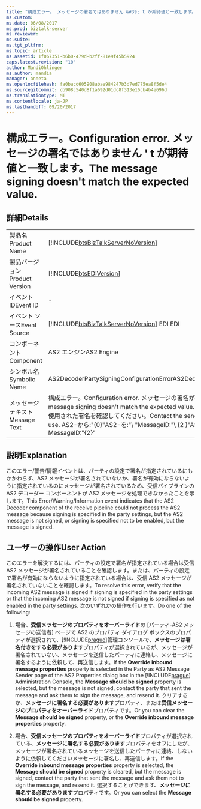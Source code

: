 ```yaml
---
title: "構成エラー。 メッセージの署名ではありません &#39; t が期待値と一致します。 | Microsoft Docs"
ms.custom: 
ms.date: 06/08/2017
ms.prod: biztalk-server
ms.reviewer: 
ms.suite: 
ms.tgt_pltfrm: 
ms.topic: article
ms.assetid: 1f067351-b6b0-479d-b2ff-81e9f45b5924
caps.latest.revision: "10"
author: MandiOhlinger
ms.author: mandia
manager: anneta
ms.openlocfilehash: fa0bacd605908abae984247b3d7ed775ea8f5de4
ms.sourcegitcommit: cb908c540d8f1a692d01dc8f313e16cb4b4e696d
ms.translationtype: MT
ms.contentlocale: ja-JP
ms.lasthandoff: 09/20/2017
---
```

# <a name="configuration-error-the-message-signing-doesn39t-match-the-expected-value"></a><span data-ttu-id="684b5-104">構成エラー。</span><span class="sxs-lookup"><span data-stu-id="684b5-104">Configuration error.</span></span> <span data-ttu-id="684b5-105">メッセージの署名ではありません &#39; t が期待値と一致します。</span><span class="sxs-lookup"><span data-stu-id="684b5-105">The message signing doesn&#39;t match the expected value.</span></span>
## <a name="details"></a><span data-ttu-id="684b5-106">詳細</span><span class="sxs-lookup"><span data-stu-id="684b5-106">Details</span></span>  
  
|||  
|-|-|  
|<span data-ttu-id="684b5-107">製品名</span><span class="sxs-lookup"><span data-stu-id="684b5-107">Product Name</span></span>|[!INCLUDE[btsBizTalkServerNoVersion](../includes/btsbiztalkservernoversion-md.md)]|  
|<span data-ttu-id="684b5-108">製品バージョン</span><span class="sxs-lookup"><span data-stu-id="684b5-108">Product Version</span></span>|[!INCLUDE[btsEDIVersion](../includes/btsediversion-md.md)]|  
|<span data-ttu-id="684b5-109">イベント ID</span><span class="sxs-lookup"><span data-stu-id="684b5-109">Event ID</span></span>|-|  
|<span data-ttu-id="684b5-110">イベント ソース</span><span class="sxs-lookup"><span data-stu-id="684b5-110">Event Source</span></span>|[!INCLUDE[btsBizTalkServerNoVersion](../includes/btsbiztalkservernoversion-md.md)]<span data-ttu-id="684b5-111"> EDI</span><span class="sxs-lookup"><span data-stu-id="684b5-111"> EDI</span></span>|  
|<span data-ttu-id="684b5-112">コンポーネント</span><span class="sxs-lookup"><span data-stu-id="684b5-112">Component</span></span>|<span data-ttu-id="684b5-113">AS2 エンジン</span><span class="sxs-lookup"><span data-stu-id="684b5-113">AS2 Engine</span></span>|  
|<span data-ttu-id="684b5-114">シンボル名</span><span class="sxs-lookup"><span data-stu-id="684b5-114">Symbolic Name</span></span>|<span data-ttu-id="684b5-115">AS2DecoderPartySigningConfigurationError</span><span class="sxs-lookup"><span data-stu-id="684b5-115">AS2DecoderPartySigningConfigurationError</span></span>|  
|<span data-ttu-id="684b5-116">メッセージ テキスト</span><span class="sxs-lookup"><span data-stu-id="684b5-116">Message Text</span></span>|<span data-ttu-id="684b5-117">構成エラー。</span><span class="sxs-lookup"><span data-stu-id="684b5-117">Configuration error.</span></span> <span data-ttu-id="684b5-118">メッセージの署名が予期された値と一致しません。</span><span class="sxs-lookup"><span data-stu-id="684b5-118">The message signing doesn't match the expected value.</span></span> <span data-ttu-id="684b5-119">送信元パートナーに問い合わせて、使用された署名を確認してください。</span><span class="sxs-lookup"><span data-stu-id="684b5-119">Contact the sending partner and verify signature use.</span></span> <span data-ttu-id="684b5-120">AS2-から:"{0}"AS2-を:"\ "MessageID:"\ {2 \}"</span><span class="sxs-lookup"><span data-stu-id="684b5-120">AS2-From:"{0}" AS2-To:"{1}" MessageID:"{2}"</span></span>|  
  
## <a name="explanation"></a><span data-ttu-id="684b5-121">説明</span><span class="sxs-lookup"><span data-stu-id="684b5-121">Explanation</span></span>  
 <span data-ttu-id="684b5-122">このエラー/警告/情報イベントは、パーティの設定で署名が指定されているにもかかわらず、AS2 メッセージが署名されていないか、署名が有効にならないように指定されているのにメッセージが署名されているため、受信パイプラインの AS2 デコーダー コンポーネントが AS2 メッセージを処理できなかったことを示します。</span><span class="sxs-lookup"><span data-stu-id="684b5-122">This Error/Warning/Information event indicates that the AS2 Decoder component of the receive pipeline could not process the AS2 message because signing is specified in the party settings, but the AS2 message is not signed, or signing is specified not to be enabled, but the message is signed.</span></span>  
  
## <a name="user-action"></a><span data-ttu-id="684b5-123">ユーザーの操作</span><span class="sxs-lookup"><span data-stu-id="684b5-123">User Action</span></span>  
 <span data-ttu-id="684b5-124">このエラーを解決するには、パーティの設定で署名が指定されている場合は受信 AS2 メッセージが署名されていることを確認します。または、パーティの設定で署名が有効にならないように指定されている場合は、受信 AS2 メッセージが署名されていないことを確認します。</span><span class="sxs-lookup"><span data-stu-id="684b5-124">To resolve this error, verify that the incoming AS2 message is signed if signing is specified in the party settings or that the incoming AS2 message is not signed if signing is specified as not enabled in the party settings.</span></span> <span data-ttu-id="684b5-125">次のいずれかの操作を行います。</span><span class="sxs-lookup"><span data-stu-id="684b5-125">Do one of the following:</span></span>  
  
1.  <span data-ttu-id="684b5-126">場合、**受信メッセージのプロパティをオーバーライド**の [パーティ-AS2 メッセージの送信者] ページで AS2 のプロパティ ダイアログ ボックスのプロパティが選択されて、[!INCLUDE[prague](../includes/prague-md.md)]管理コンソールで、**メッセージは署名付きをする必要があります**プロパティが選択されているが、メッセージが署名されていない、メッセージを送信したパーティに連絡し、メッセージに署名するように依頼して、再送信します。</span><span class="sxs-lookup"><span data-stu-id="684b5-126">If the **Override inbound message properties** property is selected in the Party as AS2 Message Sender page of the AS2 Properties dialog box in the [!INCLUDE[prague](../includes/prague-md.md)] Administration Console, the **Message should be signed** property is selected, but the message is not signed, contact the party that sent the message and ask them to sign the message, and resend it.</span></span> <span data-ttu-id="684b5-127">クリアするか、**メッセージに署名する必要があります**プロパティ、または**受信メッセージのプロパティをオーバーライド**プロパティです。</span><span class="sxs-lookup"><span data-stu-id="684b5-127">Or you can clear the **Message should be signed** property, or the **Override inbound message properties** property.</span></span>  
  
2.  <span data-ttu-id="684b5-128">場合、**受信メッセージのプロパティをオーバーライド**プロパティが選択されている、**メッセージに署名する必要があります**プロパティをオフにしたが、メッセージが署名されているメッセージを送信したパーティに連絡、しないように依頼してくださいメッセージに署名し、再送信します。</span><span class="sxs-lookup"><span data-stu-id="684b5-128">If the **Override inbound message properties** property is selected, the **Message should be signed** property is cleared, but the message is signed, contact the party that sent the message and ask them not to sign the message, and resend it.</span></span> <span data-ttu-id="684b5-129">選択することができます、**メッセージに署名する必要があります**プロパティです。</span><span class="sxs-lookup"><span data-stu-id="684b5-129">Or you can select the **Message should be signed** property.</span></span>